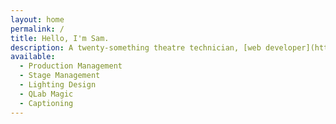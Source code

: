 ```yaml
---
layout: home 
permalink: / 
title: Hello, I'm Sam.
description: A twenty-something theatre technician, [web developer](https://web.samosborne.me) and biscuit enthusiast.
available:
  - Production Management
  - Stage Management
  - Lighting Design
  - QLab Magic
  - Captioning
---
```


